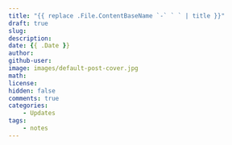 ```yaml
---
title: "{{ replace .File.ContentBaseName `-` ` ` | title }}"
draft: true
slug:
description:
date: {{ .Date }}
author:
github-user:
image: images/default-post-cover.jpg
math:
license:
hidden: false
comments: true
categories:
    - Updates
tags:
    - notes
---
```


